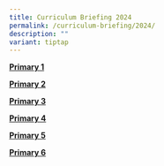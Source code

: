 ```yaml
---
title: Curriculum Briefing 2024
permalink: /curriculum-briefing/2024/
description: ""
variant: tiptap
---
```

<p><strong><a href="/curriculum-briefing/p1/" rel="noopener noreferrer nofollow" target="_blank">Primary 1</a></strong></p><p><strong><a href="/curriculum-briefing/p2/" rel="noopener noreferrer nofollow" target="_blank">Primary 2</a></strong></p><p><strong><a href="/curriculum-briefing/p3/" rel="noopener noreferrer nofollow" target="_blank">Primary 3</a></strong></p><p><strong><a href="/curriculum-briefing/p4/" rel="noopener noreferrer nofollow" target="_blank">Primary 4</a></strong></p><p><strong><a href="/curriculum-briefing/p5/" rel="noopener noreferrer nofollow" target="_blank">Primary 5</a></strong></p><p><strong><a href="/curriculum-briefing/p6/" rel="noopener noreferrer nofollow" target="_blank">Primary 6</a></strong></p>